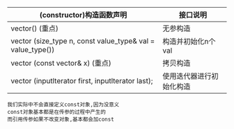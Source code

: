 |(constructor)构造函数声明|接口说明|
|--|--|
|vector() (重点)|无参构造|
|vector (size_type n, const value_type& val = value_type())|构造并初始化n个val|
|vector (const vector& x) (重点)|拷贝构造|
|vector (inputlterator first, inputlterator last);|使用迭代器进行初始化构造|
    我们实际中不会直接定义const对象,因为没意义
    const对象基本都是在传参的过程中产生的
    而引用传参如果不改变对象,基本都会加const
